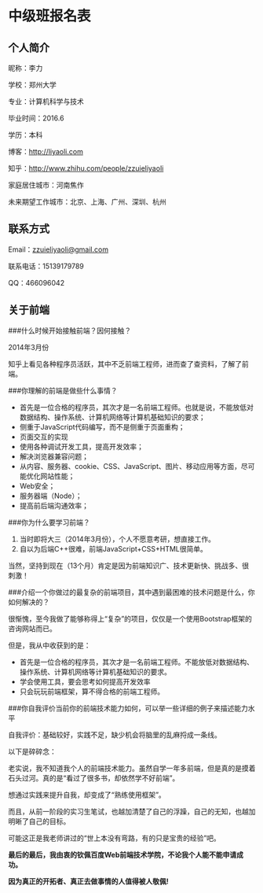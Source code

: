 # 中级班报名表

## 个人简介

昵称：李力

学校：郑州大学

专业：计算机科学与技术

毕业时间：2016.6

学历：本科

博客：http://liyaoli.com

知乎：http://www.zhihu.com/people/zzuieliyaoli

家庭居住城市：河南焦作

未来期望工作城市：北京、上海、广州、深圳、杭州

## 联系方式

Email：zzuieliyaoli@gmail.com

联系电话：15139179789

QQ：466096042

## 关于前端

###什么时候开始接触前端？因何接触？

2014年3月份 

知乎上看见各种程序员活跃，其中不乏前端工程师，进而查了查资料，了解了前端。

###你理解的前端是做些什么事情？

- 首先是一位合格的程序员，其次才是一名前端工程师。也就是说，不能放低对数据结构、操作系统、计算机网络等计算机基础知识的要求；
- 侧重于JavaScript代码编写，而不是侧重于页面重构；
- 页面交互的实现
- 使用各种调试开发工具，提高开发效率；
- 解决浏览器兼容问题；
- 从内容、服务器、cookie、CSS、JavaScript、图片、移动应用等方面，尽可能优化网站性能；
- Web安全；
- 服务器端（Node）；
- 提高前后端沟通效率；

###你为什么要学习前端？

1. 当时即将大三（2014年3月份），个人不愿意考研，想直接工作。
2. 自以为后端C++很难，前端JavaScript+CSS+HTML很简单。

当然，坚持到现在（13个月）肯定是因为前端知识广、技术更新快、挑战多、很刺激！

###介绍一个你做过的最复杂的前端项目，其中遇到最困难的技术问题是什么，你如何解决的？

很惭愧，至今我做了能够称得上“复杂”的项目，仅仅是一个使用Bootstrap框架的咨询网站而已。

但是，我从中收获到的是：

- 首先是一位合格的程序员，其次才是一名前端工程师。不能放低对数据结构、操作系统、计算机网络等计算机基础知识的要求。
- 学会使用工具，要会思考如何提高开发效率
- 只会玩玩前端框架，算不得合格的前端工程师。

###你自我评价当前你的前端技术能力如何，可以举一些详细的例子来描述能力水平

自我评价：基础较好，实践不足，缺少机会将脑里的乱麻捋成一条线。

以下是碎碎念：

老实说，我不知道我个人的前端技术能力。虽然自学一年多前端，但是真的是摸着石头过河。真的是“看过了很多书，却依然学不好前端”。

想通过实践来提升自我，却变成了“熟练使用框架”。

而且，从前一阶段的实习生笔试，也越加清楚了自己的浮躁，自己的无知，也越加明晰了自己的目标。

可能这正是我老师讲过的“世上本没有弯路，有的只是宝贵的经验”吧。



**最后的最后，我由衷的钦佩百度Web前端技术学院，不论我个人能不能申请成功。**

**因为真正的开拓者、真正去做事情的人值得被人敬佩!**